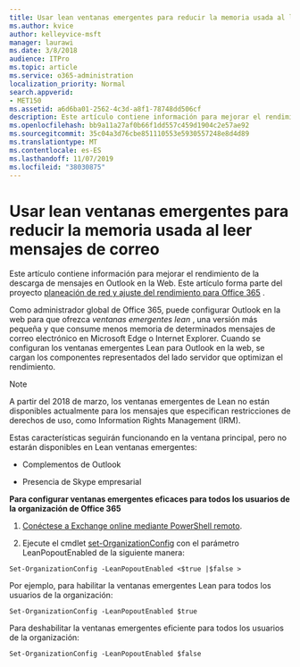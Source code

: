 ```yaml
---
title: Usar lean ventanas emergentes para reducir la memoria usada al leer mensajes de correo
ms.author: kvice
author: kelleyvice-msft
manager: laurawi
ms.date: 3/8/2018
audience: ITPro
ms.topic: article
ms.service: o365-administration
localization_priority: Normal
search.appverid:
- MET150
ms.assetid: a6d6ba01-2562-4c3d-a8f1-78748dd506cf
description: Este artículo contiene información para mejorar el rendimiento de la descarga de mensajes en Outlook en la Web.
ms.openlocfilehash: bb9a11a27af0b66f1dd557c459d1904c2e57ae92
ms.sourcegitcommit: 35c04a3d76cbe851110553e5930557248e8d4d89
ms.translationtype: MT
ms.contentlocale: es-ES
ms.lasthandoff: 11/07/2019
ms.locfileid: "38030875"
---
```

# <a name="use-lean-popouts-to-reduce-memory-used-when-reading-mail-messages"></a>Usar lean ventanas emergentes para reducir la memoria usada al leer mensajes de correo

Este artículo contiene información para mejorar el rendimiento de la descarga de mensajes en Outlook en la Web. Este artículo forma parte del proyecto [planeación de red y ajuste del rendimiento para Office 365](https://aka.ms/tune) .
   
Como administrador global de Office 365, puede configurar Outlook en la web para que ofrezca *ventanas emergentes lean* , una versión más pequeña y que consume menos memoria de determinados mensajes de correo electrónico en Microsoft Edge o Internet Explorer. Cuando se configuran los ventanas emergentes Lean para Outlook en la web, se cargan los componentes representados del lado servidor que optimizan el rendimiento. 
  
> [!NOTE]
> A partir del 2018 de marzo, los ventanas emergentes de Lean no están disponibles actualmente para los mensajes que especifican restricciones de derechos de uso, como Information Rights Management (IRM). 
  
Estas características seguirán funcionando en la ventana principal, pero no estarán disponibles en Lean ventanas emergentes:
  
- Complementos de Outlook
    
- Presencia de Skype empresarial
    
 **Para configurar ventanas emergentes eficaces para todos los usuarios de la organización de Office 365**
  
1. [Conéctese a Exchange online mediante PowerShell remoto](https://technet.microsoft.com/library/jj984289%28v=exchg.150%29.aspx ).
    
2. Ejecute el cmdlet [set-OrganizationConfig](https://technet.microsoft.com/library/aa997443%28v=exchg.160%29.aspx) con el parámetro LeanPopoutEnabled de la siguiente manera: 
    
  ```
  Set-OrganizationConfig -LeanPopoutEnabled <$true |$false >
  ```

  Por ejemplo, para habilitar la ventanas emergentes Lean para todos los usuarios de la organización:
    
  ```
  Set-OrganizationConfig -LeanPopoutEnabled $true
  ```

  Para deshabilitar la ventanas emergentes eficiente para todos los usuarios de la organización:
    
  ```
  Set-OrganizationConfig -LeanPopoutEnabled $false
  ```


